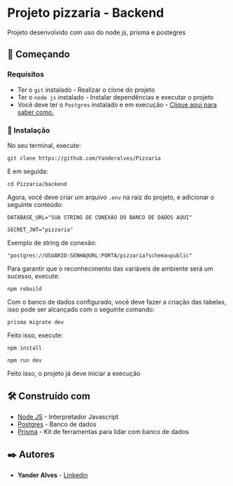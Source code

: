 # Projeto pizzaria - Backend
Projeto desenvolvido com uso do node js, prisma e postegres

## 🚀 Começando
### Requisitos
* Ter o  ```git```  instalado - Realizar o clone do projeto
* Ter o ```node js``` instalado - Instalar dependências e executar o projeto
* Você deve ter o ```Postgres``` instalado e em execução -  [Clique aqui para saber como.](https://www.devmedia.com.br/instalando-postgresql/23364)
### 🔧 Instalação


No seu terminal, execute: 

```
git clone https://github.com/Yanderalves/Pizzaria
```

E em seguida:


```
cd Pizzaria/backend
```

Agora, você deve criar um arquivo ```.env``` na raiz do projeto, e adicionar o seguinte conteúdo:

```
DATABASE_URL="SUA STRING DE CONEXÃO DO BANCO DE DADOS AQUI"

SECRET_JWT="pizzaria"

```
Exemplo de string de conexão:
 ```
"postgres://USUARIO:SENHA@URL:PORTA/pizzaria?schema=public"

```

Para garantir que o reconhecimento das variáveis de ambiente será um sucesso, execute:

```
npm rebuild
```

Com o banco de dados configurado, você deve fazer a criação das tabelas, isso pode ser alcançado com o seguinte comando:

``` 
prisma migrate dev
```


Feito isso, execute: 

```
npm install
```

```
npm run dev
```

Feito isso, o projeto já deve iniciar a execução

## 🛠️ Construído com

* [Node JS](https://nodejs.org/en) - Interpretador Javascript
* [Postgres](https://www.postgresql.org/) - Banco de dados
* [Prisma](https://www.postgresql.org/) - Kit de ferramentas para lidar com banco de dados

## ✒️ Autores

* **Yander Alves** - [Linkedin](https://www.linkedin.com/in/yanderalves/)